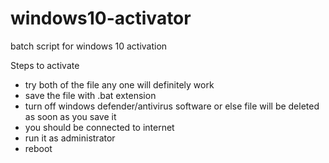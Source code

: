 # windows10-activator
batch script for windows 10 activation

Steps to activate 
- try both of the file any one will definitely work
- save the file with .bat extension
- turn off windows defender/antivirus software or else file will be deleted as soon as you save it
- you should be connected to internet
- run it as administrator
- reboot


